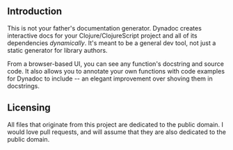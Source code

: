 ## Introduction

This is not your father's documentation generator. Dynadoc creates interactive docs for your Clojure/ClojureScript project and all of its dependencies *dynamically*. It's meant to be a general dev tool, not just a static generator for library authors.

From a browser-based UI, you can see any function's docstring and source code. It also allows you to annotate your own functions with code examples for Dynadoc to include -- an elegant improvement over shoving them in docstrings.

## Licensing

All files that originate from this project are dedicated to the public domain. I would love pull requests, and will assume that they are also dedicated to the public domain.
